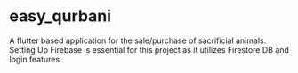 # easy_qurbani

A flutter based application for the sale/purchase of sacrificial animals.
Setting Up Firebase is essential for this project as it utilizes Firestore DB and login features.
